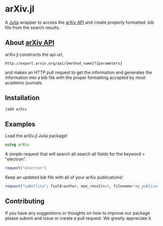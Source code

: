 # arXiv.jl
A [Julia](https://julialang.org) wrapper to access the [arXiv API](https://arxiv.org/help/api) and create properly formatted .bib file from the search results.


## About [arXiv API](https://arxiv.org/help/api)

arXiv.jl constructs the api url,

```
http://export.arxiv.org/api/{method_name}?{parameters}
```

and makes an HTTP pull request to get the information and generates the information into a bib file with the proper formatting accepted by most academic journals.


## Installation

```julia
]add arXiv
```

## Examples

Load the arXiv.jl Julia package!

```julia
using arXiv
```

A simple request that will search all search all fields for the keyword = "electron".

```julia
request("electron")
```

Keep an updated bib file with all of your arXiv publications!
```julia
request("LaBollita"; field=author, max_results=5, filename="my_publications")
```

## Contributing
If you have any suggestions or thoughts on how to improve our package please submit and issue or create a pull request. We greatly appreciate it.
